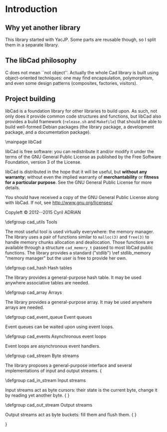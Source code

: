 # Introduction

## Why yet another library

This library started with YacJP. Some parts are reusable though, so I
split them in a separate library.

## The libCad philosophy

C does not mean ``not object''. Actually the whole Cad library is
built using object-oriented techniques: one may find encapsulation,
polymorphism, and even some design patterns (composites, factories,
visitors).

## Project building

libCad is a foundation library for other libraries to build upon. As
such, not only does it provide common code structures and functions,
but libCad also provides a build framework (`release.sh` and
`Makefile`) that should be able to build well-formed Debian packages
(the library package, a development package, and a documentation
package).

\mainpage libCad

libCad is free software: you can redistribute it and/or modify it under
the terms of the GNU General Public License as published by the Free
Software Foundation, version 3 of the License.

libCad is distributed in the hope that it will be useful, but __without
any warranty__; without even the implied warranty of
__merchantability__ or __fitness for a particular purpose__.  See the
GNU General Public License for more details.

You should have received a copy of the GNU General Public License
along with libCad.  If not, see http://www.gnu.org/licenses/

Copyleft © 2012--2015 Cyril ADRIAN


\defgroup cad_utils Tools

The most useful tool is used virtually everywhere: the memory
manager. The library uses a pair of functions similar to `malloc(3)`
and `free(3)` to handle memory chunks allocation and
deallocation. Those functions are available through a structure
`cad_memory_t` passed to most libCad public functions. The library
provides a standard ("stdlib") \ref stdlib_memory "memory manager" but
the user is free to provide her own.


\defgroup cad_hash Hash tables

The library provides a general-purpose hash table. It may be used
anywhere associative tables are needed.


\defgroup cad_array Arrays

The library provides a general-purpose array. It may be used
anywhere arrays are needed.


\defgroup cad_event_queue Event queues

Event queues can be waited upon using event loops.


\defgroup cad_events Asynchronous event loops

Event loops are asynchronous event handlers.


\defgroup cad_stream Byte streams

The library proposes a general-purpose interface and several
implementations of input and output streams.
\{

\defgroup cad_in_stream Input streams

Input streams act as byte cursors: their state is the current byte,
change it by reading yet another byte.
\{
\}

\defgroup cad_out_stream Output streams

Output streams act as byte buckets: fill them and flush them.
\{
\}

\}
